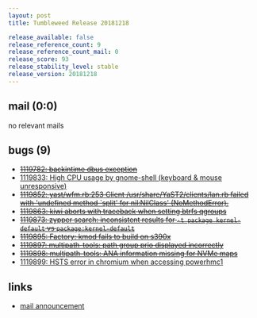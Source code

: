 ```yaml
---
layout: post
title: Tumbleweed Release 20181218

release_available: false
release_reference_count: 9
release_reference_count_mail: 0
release_score: 93
release_stability_level: stable
release_version: 20181218
---
```


## mail (0:0)

no relevant mails

## bugs (9)

<!--more-->

- ~~[1119782: backintime dbus exception](https://bugzilla.opensuse.org/show_bug.cgi?id=1119782)~~
- [1119833: High CPU usage by gnome-shell (keyboard & mouse unresponsive)](https://bugzilla.opensuse.org/show_bug.cgi?id=1119833)
- ~~[1119852: yast/wfm.rb:253 Client /usr/share/YaST2/clients/lan.rb failed with 'undefined method `split' for nil:NilClass' (NoMethodError).](https://bugzilla.opensuse.org/show_bug.cgi?id=1119852)~~
- ~~[1119863: kiwi aborts with traceback when setting btrfs qgroups](https://bugzilla.opensuse.org/show_bug.cgi?id=1119863)~~
- ~~[1119873: zypper search: inconsistent results for `-t package kernel-default` vs `package:kernel-default`](https://bugzilla.opensuse.org/show_bug.cgi?id=1119873)~~
- ~~[1119895: Factory: kmod fails to build on s390x](https://bugzilla.opensuse.org/show_bug.cgi?id=1119895)~~
- ~~[1119897: multipath-tools: path group prio displayed incorrectly](https://bugzilla.opensuse.org/show_bug.cgi?id=1119897)~~
- ~~[1119898: multipath-tools: ANA information missing for NVMe maps](https://bugzilla.opensuse.org/show_bug.cgi?id=1119898)~~
- [1119899: HSTS error in chromium when accessing powerhmc1](https://bugzilla.opensuse.org/show_bug.cgi?id=1119899)



## links

- [mail announcement](https://lists.opensuse.org/opensuse-factory/2018-12/msg00143.html)

